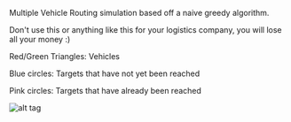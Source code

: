 Multiple Vehicle Routing simulation based off a naive greedy algorithm.

Don't use this or anything like this for your logistics company, you will lose all your money :)

Red/Green Triangles: Vehicles

Blue circles: Targets that have not yet been reached

Pink circles: Targets that have already been reached


![alt tag](images/simulation_1.gif)
